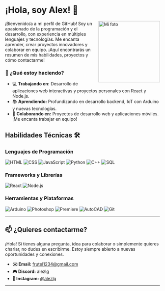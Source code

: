 # ¡Hola, soy Alex! 👋

<!--  -->
<img align="right" src="https://media2.giphy.com/media/v1.Y2lkPTc5MGI3NjExZHZyNDhkbTA5N28zd3I5dngwZWFnZW9zdnFmMHkybnc1eW51NHdhMyZlcD12MV9pbnRlcm5hbF9naWZfYnlfaWQmY3Q9Zw/DbXSzkKLzy96e3uukf/giphy.gif" alt="Mi foto" width="200px" />
¡Bienvenido/a a mi perfil de GitHub! Soy un apasionado de la programación y el desarrollo, con experiencia en múltiples lenguajes y tecnologías. Me encanta aprender, crear proyectos innovadores y colaborar en equipo. ¡Aquí encontrarás un resumen de mis habilidades, proyectos y cómo contactarme!

### 🚀 **¿Qué estoy haciendo?**
- 💻 **Trabajando en:** Desarrollo de aplicaciones web interactivas y proyectos personales con React y Node.js.
- 📚 **Aprendiendo:** Profundizando en desarrollo backend, IoT con Arduino y nuevas tecnologías.
- 🤝 **Colaborando en:** Proyectos de desarrollo web y aplicaciones móviles. ¡Me encanta trabajar en equipo!


## Habilidades Técnicas 🛠️

### Lenguajes de Programación
![HTML](https://img.shields.io/badge/HTML-E34F26?style=for-the-badge&logo=html5&logoColor=white)
![CSS](https://img.shields.io/badge/CSS-1572B6?style=for-the-badge&logo=css3&logoColor=white)
![JavaScript](https://img.shields.io/badge/JavaScript-F7DF1E?style=for-the-badge&logo=javascript&logoColor=black)
![Python](https://img.shields.io/badge/Python-3776AB?style=for-the-badge&logo=python&logoColor=white)
![C++](https://img.shields.io/badge/C%2B%2B-00599C?style=for-the-badge&logo=c%2B%2B&logoColor=white)
![SQL](https://img.shields.io/badge/SQL-4479A1?style=for-the-badge&logo=mysql&logoColor=white)

### Frameworks y Librerías
![React](https://img.shields.io/badge/React-61DAFB?style=for-the-badge&logo=react&logoColor=black)
![Node.js](https://img.shields.io/badge/Node.js-339933?style=for-the-badge&logo=node.js&logoColor=white)

### Herramientas y Plataformas
![Arduino](https://img.shields.io/badge/Arduino-00979D?style=for-the-badge&logo=arduino&logoColor=white)
![Photoshop](https://img.shields.io/badge/Photoshop-31A8FF?style=for-the-badge&logo=adobe-photoshop&logoColor=white)
![Premiere](https://img.shields.io/badge/Premiere-Pro-9999FF?style=for-the-badge&logo=adobe-premiere-pro&logoColor=white)
![AutoCAD](https://img.shields.io/badge/AutoCAD-000000?style=for-the-badge&logo=autodesk&logoColor=white)
![Git](https://img.shields.io/badge/Git-F05032?style=for-the-badge&logo=git&logoColor=white)

---

## 📫 ¿Quieres contactarme?

¡Hola! Si tienes alguna pregunta, idea para colaborar o simplemente quieres charlar, no dudes en escribirme. Estoy siempre abierto a nuevas oportunidades y conexiones.

- **✉️ Email:** [frutel1234@gmail.com](mailto:frutel1234@gmail.com)  
- **🎮 Discord:** alezlg  
- **📸 Instagram:** [@alezlg](https://www.instagram.com/alezlg/)  

---
